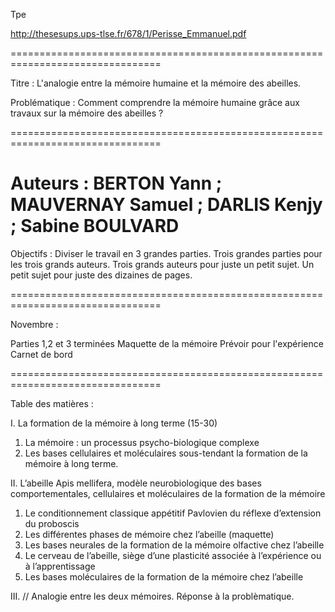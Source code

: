 Tpe

http://thesesups.ups-tlse.fr/678/1/Perisse_Emmanuel.pdf

================================================================================

Titre : L'analogie entre la mémoire humaine et la mémoire des abeilles.

Problématique : Comment comprendre la mémoire humaine grâce aux travaux sur la mémoire des abeilles ?

================================================================================

Auteurs : BERTON Yann ; MAUVERNAY Samuel ; DARLIS Kenjy ; Sabine BOULVARD 
================================================================================

Objectifs : Diviser le travail en 3 grandes parties.
Trois grandes parties pour les trois grands auteurs.
Trois grands auteurs pour juste un petit sujet.
Un petit sujet pour juste des dizaines de pages.

================================================================================

Novembre :

Parties 1,2 et 3 terminées
Maquette de la mémoire
Prévoir pour l'expérience
Carnet de bord

================================================================================


Table des matières :

I.	La formation de la mémoire à long terme (15-30)

  1.	La mémoire : un processus psycho-biologique complexe
  2.	Les bases cellulaires et moléculaires sous-tendant la formation de la mémoire à long terme.

II.	L’abeille Apis mellifera, modèle neurobiologique des bases comportementales, cellulaires et moléculaires de la formation de la mémoire

  1.	Le conditionnement classique appétitif Pavlovien du réflexe d’extension du proboscis
  2.	Les différentes phases de mémoire chez l’abeille (maquette)
  3.	Les bases neurales de la formation de la mémoire olfactive chez l’abeille
  4.	Le cerveau de l’abeille, siège d’une plasticité associée à l’expérience ou à l’apprentissage
  5.	Les bases moléculaires de la formation de la mémoire chez l’abeille
 
III. // Analogie entre les deux mémoires. Réponse à la problèmatique. 






